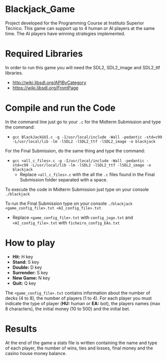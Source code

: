 # Blackjack_Game
Project developed for the Programming Course at Instituto Superior Técnico. 
This game can support up to 4 human or AI players at the same time. 
The AI players have winning strategies implemented.

# Required Libraries
In order to run this game you will need the SDL2, SDL2_image and SDL2_ttf libraries.
* http://wiki.libsdl.org/APIByCategory
* https://wiki.libsdl.org/FrontPage

# Compile and run the Code
In the command line just go to your `.c` for the Midterm Submission and type the command:
 * `gcc BlackJackGUI.c -g -I/usr/local/include -Wall -pedantic -std=c99 -L/usr/local/lib -lm -lSDL2 -lSDL2_ttf -lSDL2_image -o blackjack` <br />

For the Final Submission, do the same thing and type the command:
 * `gcc <all_c_files>.c -g -I/usr/local/include -Wall -pedantic -std=c99 -L/usr/local/lib -lm -lSDL2 -lSDL2_ttf -lSDL2_image -o blackjack`
   * Replace `<all_c_files>.c` with the all the `.c` files found in the Final Submission folder separated with a space.<br />  

To execute the code in Midterm Submission just type on your console `./blackjack` <br />

To run the Final Submission type on your console `./blackjack <game_config_file>.txt <AI_config_file>.txt` <br />
 * Replace `<game_config_file>.txt` with `config_jogo.txt` and `<AI_config_file>.txt` with `ficheiro_config_EAs.txt` <br />
 
# How to play
- **Hit:** H key
- **Stand:** S key
- **Double:** D key
- **Surrender:** S key
- **New Game:** N key
- **Quit:** Q key

The `<game_config_file>.txt` contains information about the number of decks (4 to 8), the number of players (1 to 4).
For each player you must indicate the type of player (**HU:** human or **EA:** bot), the players names (max 8 characters), the initial money (10 to 500) and the initial bet.

# Results
At the end of the game a stats file is written containing the name and type of each player, the number of wins, ties and losses, final money and the casino house money balance.
